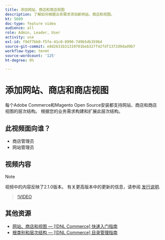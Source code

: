 ```yaml
---
title: 添加网站、商店和商店视图
description: 了解如何根据业务需求添加新网站、商店和视图。
kt: 5609
doc-type: feature video
audience: all
role: Admin, Leader, User
activity: use
exl-id: f9df7bb0-f5fe-41c0-8990-7d9b5db3596d
source-git-commit: e8d2631b31319701beb327f42fdf1372d9dad9b7
workflow-type: tm+mt
source-wordcount: '125'
ht-degree: 0%

---
```


# 添加网站、商店和商店视图

每个Adobe Commerce和Magento Open Source安装都支持网站、商店和商店视图的层次结构。 根据您的业务需求构建和扩展此层次结构。

## 此视频面向谁？

- 商店管理员
- 网站管理员

## 视频内容

>[!NOTE]
>
>视频中的内容反映了2.1.0版本。 有关更高版本中的更新的信息，请参阅 [发行说明](https://experienceleague.adobe.com/docs/commerce-operations/release/notes/overview.html).

>[!VIDEO](https://video.tv.adobe.com/v/35787?quality=12&learn=on)

## 其他资源

- [网站、商店和视图 —  [!DNL Commerce] 快速入门指南](https://experienceleague.adobe.com/docs/commerce-admin/start/setup/websites-stores-views.html)
- [根类别和层次结构 —  [!DNL Commerce] 目录管理指南](https://experienceleague.adobe.com/docs/commerce-admin/catalog/categories/category-root.html)
